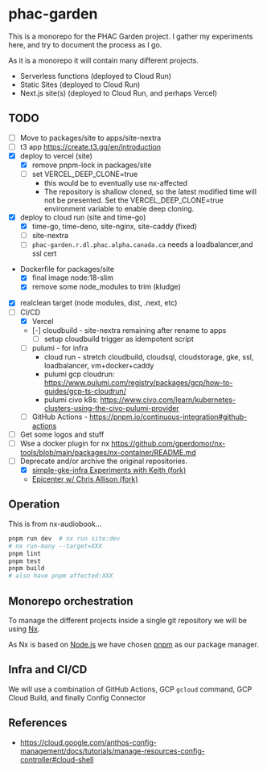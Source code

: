 # phac-garden

This is a monorepo for the PHAC Garden project.
I gather my experiments here, and try to document the process as I go.

As it is a monorepo it will contain many different projects.

- Serverless functions (deployed to Cloud Run)
- Static Sites (deployed to Cloud Run)
- Next.js site(s) (deployed to Cloud Run, and perhaps Vercel)

## TODO

- [ ] Move to packages/site to apps/site-nextra
- [ ] t3 app <https://create.t3.gg/en/introduction>
- [x] deploy to vercel (site)
  - [x] remove pnpm-lock in packages/site
  - [ ] set VERCEL_DEEP_CLONE=true
    - this would be to eventually use nx-affected
    - The repository is shallow cloned, so the latest modified time will not be presented. Set the VERCEL_DEEP_CLONE=true environment variable to enable deep cloning.
- [x] deploy to cloud run (site and time-go)
  - [x] time-go, time-deno, site-nginx, site-caddy (fixed)
  - [ ] site-nextra
  - [ ] `phac-garden.r.dl.phac.alpha.canada.ca` needs a loadbalancer,and ssl cert
- Dockerfile for packages/site
  - [x] final image node:18-slim
  - [x] remove some node_modules to trim (kludge)
- [x] realclean target (node modules, dist, .next, etc)
- [ ] CI/CD
  - [x] Vercel
  - [-] cloudbuild - site-nextra remaining after rename to apps
    - [ ] setup cloudbuild trigger as idempotent script
  - [ ] pulumi - for infra
    - cloud run - stretch cloudbuild, cloudsql, cloudstorage, gke, ssl, loadbalancer, vm+docker+caddy
    - pulumi gcp cloudrun: <https://www.pulumi.com/registry/packages/gcp/how-to-guides/gcp-ts-cloudrun/>
    - pulumi civo k8s: <https://www.civo.com/learn/kubernetes-clusters-using-the-civo-pulumi-provider>
  - [ ] GitHub Actions - <https://pnpm.io/continuous-integration#github-actions>
- [ ] Get some logos and stuff
- [ ] Wse a docker plugin for nx <https://github.com/gperdomor/nx-tools/blob/main/packages/nx-container/README.md>
- [ ] Deprecate and/or archive the original repositories.
  - [x] [simple-gke-infra Experiments with Keith (fork)](https://github.com/daneroo/simple-gke-infra)
  - [Epicenter w/ Chris Allison (fork)](https://github.com/daneroo/phac-epi_center)

## Operation

This is from nx-audiobook...

```bash
pnpm run dev  # nx run site:dev
# nx run-many --target=XXX
pnpm lint
pnpm test
pnpm build
# also have pnpm affected:XXX
```

## Monorepo orchestration

To manage the different projects inside a single git repository we will be using [Nx](https://nx.dev/).

As Nx is based on [Node.js](https://nodejs.org/en) we have chosen [pnpm](https://pnpm.io/) as our package manager.

## Infra and CI/CD

We will use a combination of GitHub Actions, GCP `gcloud` command, GCP Cloud Build, and finally Config Connector

## References

- https://cloud.google.com/anthos-config-management/docs/tutorials/manage-resources-config-controller#cloud-shell